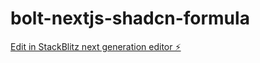 # bolt-nextjs-shadcn-formula

[Edit in StackBlitz next generation editor ⚡️](https://stackblitz.com/~/github.com/thelaunchengine/bolt-nextjs-shadcn-formula)